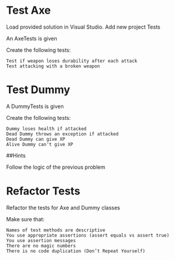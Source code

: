 # Test Axe

Load provided solution in Visual Studio. Add new project Tests

An AxeTests is given

Create the following tests:

	Test if weapon loses durability after each attack
    Test attacking with a broken weapon

# Test Dummy

A DummyTests is given

Create the following tests:

	Dummy loses health if attacked
	Dead Dummy throws an exception if attacked
	Dead Dummy can give XP
	Alive Dummy can't give XP

##Hints

Follow the logic of the previous problem

# Refactor Tests

Refactor the tests for Axe and Dummy classes

Make sure that:

	Names of test methods are descriptive
	You use appropriate assertions (assert equals vs assert true)
	You use assertion messages
	There are no magic numbers
	There is no code duplication (Don’t Repeat Yourself)
